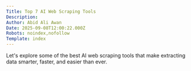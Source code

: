 ```yaml
---
Title: Top 7 AI Web Scraping Tools
Description: 
Author: Abid Ali Awan
Date: 2025-09-08T12:00:22.000Z
Robots: noindex,nofollow
Template: index
---
```

Let's explore some of the best AI web scraping tools that make extracting data smarter, faster, and easier than ever.